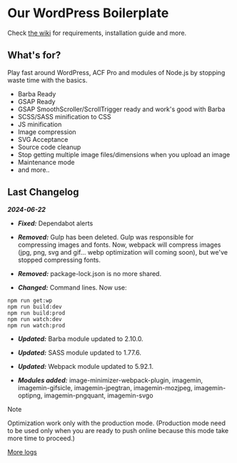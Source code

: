 # Our WordPress Boilerplate

Check [the wiki](https://github.com/studiochampgauche/wordpress-boilerplate/wiki) for requirements, installation guide and more.

## What's for?
Play fast around WordPress, ACF Pro and modules of Node.js by stopping waste time with the basics.

- Barba Ready
- GSAP Ready
- GSAP SmoothScroller/ScrollTrigger ready and work's good with Barba
- SCSS/SASS minification to CSS
- JS minification
- Image compression
- SVG Acceptance
- Source code cleanup
- Stop getting multiple image files/dimensions when you upload an image
- Maintenance mode
- and more..

## Last Changelog

***2024-06-22***
- ***Fixed:*** Dependabot alerts

- ***Removed:*** Gulp has been deleted. Gulp was responsible for compressing images and fonts. Now, webpack will compress images (jpg, png, svg and gif... webp optimization will coming soon), but we've stopped compressing fonts.

- ***Removed:*** package-lock.json is no more shared.

- ***Changed:*** Command lines. Now use:
```
npm run get:wp
npm run build:dev
npm run build:prod
npm run watch:dev
npm run watch:prod
```

- ***Updated:*** Barba module updated to 2.10.0.

- ***Updated:*** SASS module updated to 1.77.6.

- ***Updated:*** Webpack module updated to 5.92.1.

- ***Modules added:*** image-minimizer-webpack-plugin, imagemin, imagemin-gifsicle, imagemin-jpegtran, imagemin-mozjpeg, imagemin-optipng, imagemin-pngquant, imagemin-svgo

> [!NOTE]
> Optimization work only with the production mode. (Production mode need to be used only when you are ready to push online because this mode take more time to proceed.)


[More logs](https://github.com/studiochampgauche/wordpress-boilerplate/wiki/Changelog)